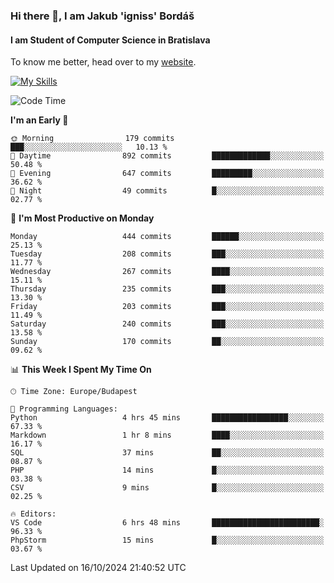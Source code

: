 ### Hi there 👋, I am Jakub 'igniss' Bordáš

#### I am Student of Computer Science in Bratislava
To know me better, head over to my [website](https://bordas.sk).

[![My Skills](https://skillicons.dev/icons?i=js,html,css,figma,svelte,java,kotlin,python,postgresql,typescript,nest,nodejs)](https://bordas.sk)


<!--START_SECTION:waka-->
![Code Time](http://img.shields.io/badge/Code%20Time-1%2C546%20hrs%2023%20mins-blue)

**I'm an Early 🐤** 

```text
🌞 Morning                179 commits         ███░░░░░░░░░░░░░░░░░░░░░░   10.13 % 
🌆 Daytime                892 commits         █████████████░░░░░░░░░░░░   50.48 % 
🌃 Evening                647 commits         █████████░░░░░░░░░░░░░░░░   36.62 % 
🌙 Night                  49 commits          █░░░░░░░░░░░░░░░░░░░░░░░░   02.77 % 
```
📅 **I'm Most Productive on Monday** 

```text
Monday                   444 commits         ██████░░░░░░░░░░░░░░░░░░░   25.13 % 
Tuesday                  208 commits         ███░░░░░░░░░░░░░░░░░░░░░░   11.77 % 
Wednesday                267 commits         ████░░░░░░░░░░░░░░░░░░░░░   15.11 % 
Thursday                 235 commits         ███░░░░░░░░░░░░░░░░░░░░░░   13.30 % 
Friday                   203 commits         ███░░░░░░░░░░░░░░░░░░░░░░   11.49 % 
Saturday                 240 commits         ███░░░░░░░░░░░░░░░░░░░░░░   13.58 % 
Sunday                   170 commits         ██░░░░░░░░░░░░░░░░░░░░░░░   09.62 % 
```


📊 **This Week I Spent My Time On** 

```text
🕑︎ Time Zone: Europe/Budapest

💬 Programming Languages: 
Python                   4 hrs 45 mins       █████████████████░░░░░░░░   67.33 % 
Markdown                 1 hr 8 mins         ████░░░░░░░░░░░░░░░░░░░░░   16.17 % 
SQL                      37 mins             ██░░░░░░░░░░░░░░░░░░░░░░░   08.87 % 
PHP                      14 mins             █░░░░░░░░░░░░░░░░░░░░░░░░   03.38 % 
CSV                      9 mins              █░░░░░░░░░░░░░░░░░░░░░░░░   02.25 % 

🔥 Editors: 
VS Code                  6 hrs 48 mins       ████████████████████████░   96.33 % 
PhpStorm                 15 mins             █░░░░░░░░░░░░░░░░░░░░░░░░   03.67 % 
```


 Last Updated on 16/10/2024 21:40:52 UTC
<!--END_SECTION:waka-->
